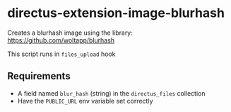 # directus-extension-image-blurhash
Creates a blurhash image using the library:
https://github.com/woltapp/blurhash

This script runs in `files_upload` hook

## Requirements
- A field named `blur_hash` (string) in the `directus_files` collection
- Have the `PUBLIC_URL` env variable set correctly